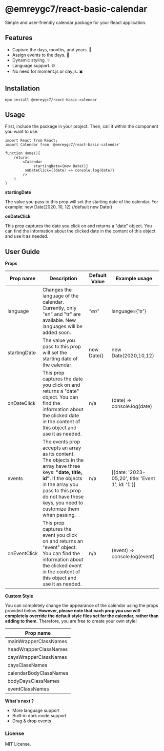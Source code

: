 # @emreygc7/react-basic-calendar



Simple and user-friendly calendar package for your React application. 

 
## Features

- Capture the days, months, and years. 📆
- Assign events to the days. 🎉
- Dynamic styling. ✨
- Language support. 🌐
- No need for moment.js or day.js. ✖️

## Installation

    npm install @emreygc7/react-basic-calendar

## Usage
First, include the package in your project. Then, call it within the component you want to use.

    import React from React; 
    import Calendar from '@emreygc7/react-basic-calendar'
    
    function Home(){
	    return(
		    <Calendar
		         startingDate={new Date()}
			 onDateClick={(date) => console.log(date)}
		    /> 
	    )
    }


**startingDate**

The value you pass to this prop will set the starting date of the calendar. For example: new Date(2020, 10, 12) //default new Date()


**onDateClick**

This prop captures the date you click on and returns a "date" object. You can find the information about the clicked date in the content of this object and use it as needed.

## User Guide

**Props**

|Prop name|Description|Default Value|Example usage|
|--|--|--|--|
|language| Changes the language of the calendar. Currently, only "en" and "tr" are available. New languages will be added soon. |*"en"*| language={'tr'} |
|startingDate|The value you pass to this prop will set the starting date of the calendar.|new Date()| new Date(2020,10,12)|
|onDateClick|This prop captures the date you click on and returns a "date" object. You can find the information about the clicked date in the content of this object and use it as needed.|n/a| (date) => console.log(date) |
|events|The events prop accepts an array as its content. The objects in the array have three keys: **"date, title, id"**. If the objects in the array you pass to this prop do not have these keys, you need to customize them when passing.|n/a|[{date: '2023-05,20', title: 'Event 1', id: '1'}]|
|onEventClick|This prop captures the event you click on and returns an "event" object. You can find the information about the clicked event in the content of this object and use it as needed.|n/a| (event) => console.log(event) |


**Custom Style**

You can completely change the appearance of the calendar using the props provided below. **However, please note that each prop you use will completely override the default style files set for the calendar, rather than adding to them.** Therefore, you are free to create your own style!

|Prop name|
|--|
|mainWrapperClassNames| 
|headWrapperClassNames|
|daysWrapperClassNames|
|daysClassNames|
|calendarBodyClassNames|
|bodyDaysClassNames|
|eventClassNames|

**What's next ?**

 - More language support
 - Built-in dark mode support
 - Drag & drop events

### License
MIT License.
